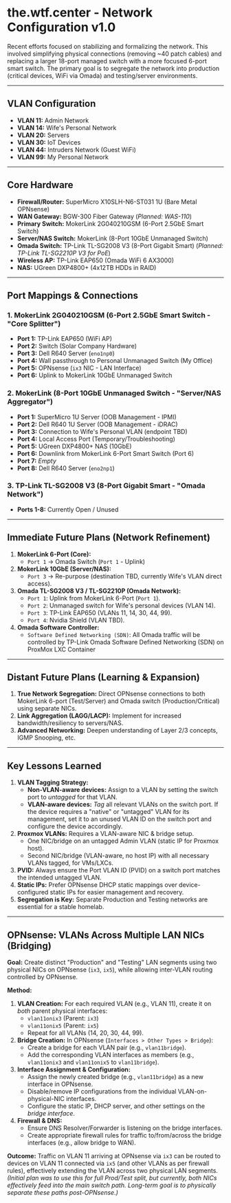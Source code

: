 # the.wtf.center - Network Configuration v1.0

Recent efforts focused on stabilizing and formalizing the network. This involved simplifying physical connections (removing ~40 patch cables) and replacing a larger 18-port managed switch with a more focused 6-port smart switch. The primary goal is to segregate the network into production (critical devices, WiFi via Omada) and testing/server environments.

---

## VLAN Configuration

*   **VLAN 11:** Admin Network
*   **VLAN 14:** Wife's Personal Network
*   **VLAN 20:** Servers
*   **VLAN 30:** IoT Devices
*   **VLAN 44:** Intruders Network (Guest WiFi)
*   **VLAN 99:** My Personal Network

---

## Core Hardware

*   **Firewall/Router:** SuperMicro X10SLH-N6-ST031 1U (Bare Metal OPNsense)
*   **WAN Gateway:** BGW-300 Fiber Gateway (*Planned: WAS-110*)
*   **Primary Switch:** MokerLink 2G040210GSM (6-Port 2.5GbE Smart Switch)
*   **Server/NAS Switch:** MokerLink (8-Port 10GbE Unmanaged Switch)
*   **Omada Switch:** TP-Link TL-SG2008 V3 (8-Port Gigabit Smart) (*Planned: TP-Link TL-SG2210P V3 for PoE*)
*   **Wireless AP:** TP-Link EAP650 (Omada WiFi 6 AX3000)
*   **NAS:** UGreen DXP4800+ (4x12TB HDDs in RAID)

---

## Port Mappings & Connections

### 1. MokerLink 2G040210GSM (6-Port 2.5GbE Smart Switch - "Core Splitter")
*   **Port 1:** TP-Link EAP650 (WiFi AP)
*   **Port 2:** Switch (Solar Company Hardware)
*   **Port 3:** Dell R640 Server (`eno1np0`)
*   **Port 4:** Wall passthrough to Personal Unmanaged Switch (My Office)
*   **Port 5:** OPNsense (`ix3` NIC - LAN Interface)
*   **Port 6:** Uplink to MokerLink 10GbE Unmanaged Switch

### 2. MokerLink (8-Port 10GbE Unmanaged Switch - "Server/NAS Aggregator")
*   **Port 1:** SuperMicro 1U Server (OOB Management - IPMI)
*   **Port 2:** Dell R640 1U Server (OOB Management - iDRAC)
*   **Port 3:** Connection to Wife's Personal VLAN (endpoint TBD)
*   **Port 4:** Local Access Port (Temporary/Troubleshooting)
*   **Port 5:** UGreen DXP4800+ NAS (10GbE)
*   **Port 6:** Downlink from MokerLink 6-Port Smart Switch (Port 6)
*   **Port 7:** *Empty*
*   **Port 8:** Dell R640 Server (`eno2np1`)

### 3. TP-Link TL-SG2008 V3 (8-Port Gigabit Smart - "Omada Network")
*   **Ports 1-8:** Currently Open / Unused

---

## Immediate Future Plans (Network Refinement)

1.  **MokerLink 6-Port (Core):**
    *   `Port 1` -> Omada Switch (`Port 1` - Uplink)
2.  **MokerLink 10GbE (Server/NAS):**
    *   `Port 3` -> Re-purpose (destination TBD, currently Wife's VLAN direct access).
3.  **Omada TL-SG2008 V3 / TL-SG2210P (Omada Network):**
    *   `Port 1`: Uplink from MokerLink 6-Port (`Port 1`).
    *   `Port 2`: Unmanaged switch for Wife's personal devices (VLAN 14).
    *   `Port 3`: TP-Link EAP650 (VLANs 11, 14, 30, 44, 99).
    *   `Port 4`: Nvidia Shield (VLAN TBD).
4.  **Omada Software Controller:**
    *   `Software Defined Networking (SDN)`: All Omada traffic will be controlled by TP-Link Omada Software Defined Networking (SDN) on ProxMox LXC Container

---

## Distant Future Plans (Learning & Expansion)

1.  **True Network Segregation:** Direct OPNsense connections to both MokerLink 6-port (Test/Server) and Omada switch (Production/Critical) using separate NICs.
2.  **Link Aggregation (LAGG/LACP):** Implement for increased bandwidth/resiliency to servers/NAS.
3.  **Advanced Networking:** Deepen understanding of Layer 2/3 concepts, IGMP Snooping, etc.

---

## Key Lessons Learned

1.  **VLAN Tagging Strategy:**
    *   **Non-VLAN-aware devices:** Assign to a VLAN by setting the switch port to *untagged* for that VLAN.
    *   **VLAN-aware devices:** *Tag* all relevant VLANs on the switch port. If the device requires a "native" or "untagged" VLAN for its management, set it to an unused VLAN ID on the switch port and configure the device accordingly.
2.  **Proxmox VLANs:** Requires a VLAN-aware NIC & bridge setup.
    *   One NIC/bridge on an untagged Admin VLAN (static IP for Proxmox host).
    *   Second NIC/bridge (VLAN-aware, no host IP) with all necessary VLANs tagged, for VMs/LXCs.
3.  **PVID:** Always ensure the Port VLAN ID (PVID) on a switch port matches the intended untagged VLAN.
4.  **Static IPs:** Prefer OPNsense DHCP static mappings over device-configured static IPs for easier management and recovery.
5.  **Segregation is Key:** Separate Production and Testing networks are essential for a stable homelab.

---

## OPNsense: VLANs Across Multiple LAN NICs (Bridging)

**Goal:** Create distinct "Production" and "Testing" LAN segments using two physical NICs on OPNsense (`ix3`, `ix5`), while allowing inter-VLAN routing controlled by OPNsense.

**Method:**
1.  **VLAN Creation:** For each required VLAN (e.g., VLAN 11), create it on *both* parent physical interfaces:
    *   `vlan11onix3` (Parent: `ix3`)
    *   `vlan11onix5` (Parent: `ix5`)
    *   Repeat for all VLANs (14, 20, 30, 44, 99).
2.  **Bridge Creation:** In OPNsense (`Interfaces > Other Types > Bridge`):
    *   Create a bridge for each VLAN pair (e.g., `vlan11bridge`).
    *   Add the corresponding VLAN interfaces as members (e.g., `vlan11onix3` and `vlan11onix5` to `vlan11bridge`).
3.  **Interface Assignment & Configuration:**
    *   Assign the newly created bridge (e.g., `vlan11bridge`) as a new interface in OPNsense.
    *   Disable/remove IP configurations from the individual VLAN-on-physical-NIC interfaces.
    *   Configure the static IP, DHCP server, and other settings on the *bridge interface*.
4.  **Firewall & DNS:**
    *   Ensure DNS Resolver/Forwarder is listening on the bridge interfaces.
    *   Create appropriate firewall rules for traffic to/from/across the bridge interfaces (e.g., allow bridge to WAN).

**Outcome:** Traffic on VLAN 11 arriving at OPNsense via `ix3` can be routed to devices on VLAN 11 connected via `ix5` (and other VLANs as per firewall rules), effectively extending the VLAN across two physical LAN segments.
*(Initial plan was to use this for full Prod/Test split, but currently, both NICs effectively feed into the main switch path. Long-term goal is to physically separate these paths post-OPNsense.)*
